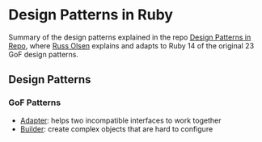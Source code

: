# Design Patterns in Ruby

Summary of the design patterns explained in the repo [Design Patterns in Repo](http://designpatternsinruby.com/), where [Russ Olsen](http://russolsen.com/) explains and adapts to Ruby 14 of the original 23 GoF design patterns.

## Design Patterns

### GoF Patterns

* [Adapter](): helps two incompatible interfaces to work together
*  [Builder](): create complex objects that are hard to configure



